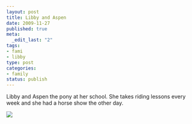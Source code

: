 ```yaml
--- 
layout: post
title: Libby and Aspen
date: 2009-11-27
published: true
meta: 
  _edit_last: "2"
tags: 
- fami
- libby
type: post
categories: 
- family
status: publish
---
```

Libby and Aspen the pony at her school. She takes riding lessons every week and she had a horse show the other day.

[![](http://media.eick.us/2011/05/photo-1.jpg.scaled.500.jpg)](http://posterous.com/getfile/files.posterous.com/andreweick/RP1TA8bt7H41UisFwcs6TyA8uVyye21ZTdqTpbQmWsl4y119R2rwJ2TwBz80/photo-1.jpg) 

